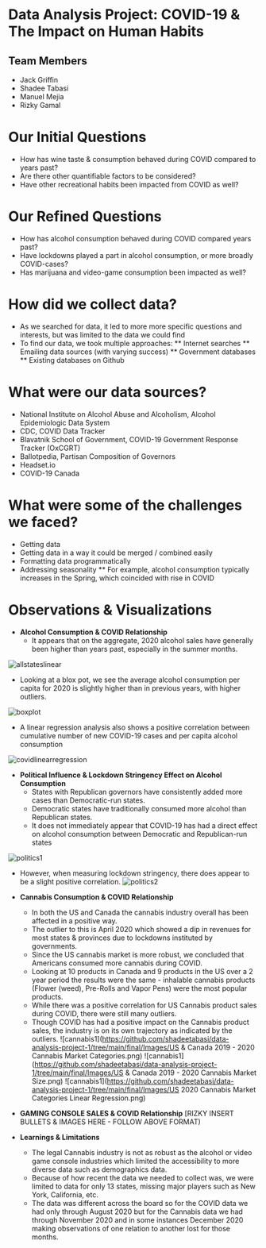 # Data Analysis Project: COVID-19 & The Impact on Human Habits

## Team Members
* Jack Griffin
* Shadee Tabasi
* Manuel Mejia
* Rizky Gamal

# Our Initial Questions
* How has wine taste & consumption behaved during COVID compared to years past?
* Are there other quantifiable factors to be considered?
* Have other recreational habits been impacted from COVID as well?

# Our Refined Questions
* How has alcohol consumption behaved during COVID compared years past?
* Have lockdowns played a part in alcohol consumption, or more broadly COVID-cases?
* Has marijuana and video-game consumption been impacted as well?

# How did we collect data?
* As we searched for data, it led to more more specific questions and interests, but was limited to the data we could find
* To find our data, we took multiple approaches:
** Internet searches
** Emailing data sources (with varying success)
** Government databases
** Existing databases on Github

# What were our data sources?
* National Institute on Alcohol Abuse and Alcoholism, Alcohol Epidemiologic Data System
* CDC, COVID Data Tracker
* Blavatnik School of Government, COVID-19 Government Response Tracker (OxCGRT)
* Ballotpedia, Partisan Composition of Governors
* Headset.io
* COVID-19 Canada

# What were some of the challenges we faced?
* Getting data 
* Getting data in a way it could be merged / combined easily
* Formatting data programmatically 
* Addressing seasonality
** For example, alcohol consumption typically increases in the Spring, which coincided with rise in COVID

# Observations & Visualizations
* **Alcohol Consumption & COVID Relationship**
  * It appears that on the aggregate, 2020 alcohol sales have generally been higher than years past, especially in the summer months.
  
![allstateslinear](https://github.com/shadeetabasi/data-analysis-project-1/blob/main/final/All_states_alcohol_consumption_by_year.png)

   * Looking at a blox pot, we see the average alcohol consumption per capita for 2020 is slightly higher than in previous years, with higher outliers.
  
![boxplot](https://github.com/shadeetabasi/data-analysis-project-1/blob/main/final/Images/yoy_box_plot.png)

   * A linear regression analysis also shows a positive correlation between cumulative number of new COVID-19 cases and per capita alcohol consumption

![covidlinearregression](https://github.com/shadeetabasi/data-analysis-project-1/blob/main/final/Images/per_capiita_vs_new_vases.png)


* **Political Influence & Lockdown Stringency Effect on Alcohol Consumption**
  * States with Republican governors have consistently added more cases than Democratic-run states.
  * Democratic states have traditionally consumed more alcohol than Republican states.
  * It does not immediately appear that COVID-19 has had a direct effect on alcohol consumption between Democratic and Republican-run states
  
![politics1](https://github.com/shadeetabasi/data-analysis-project-1/blob/main/final/Exccess%20COVID%20Cases%2C%20Republicans%20versus%20Democrats.png)
  
  * However, when measuring lockdown stringency, there does appear to be a slight positive correlation.
![politics2](https://github.com/shadeetabasi/data-analysis-project-1/blob/main/final/Images/per_capita_vs_stringency.png)

* **Cannabis Consumption & COVID Relationship**
  * In both the US and Canada the cannabis industry overall  has been affected in a positive way.
  * The outlier to this is April 2020 which showed a dip in revenues for most states & provinces due to lockdowns instituted by governments.
  * Since the US cannabis market is more robust,  we concluded that Americans consumed more cannabis during COVID.
  * Looking at 10 products in Canada and 9 products in the US over a 2 year period the results were the same - inhalable cannabis products (Flower (weed), Pre-Rolls and Vapor Pens)   were the most popular products.
  * While there was a positive correlation for US Cannabis product sales during COVID,  there were still many outliers.
  * Though COVID has had a positive impact on the Cannabis product sales, the industry is on its own trajectory as indicated by the outliers.
![cannabis1](https://github.com/shadeetabasi/data-analysis-project-1/tree/main/final/Images/US & Canada 2019 - 2020 Cannabis Market Categories.png)
![cannabis1](https://github.com/shadeetabasi/data-analysis-project-1/tree/main/final/Images/US & Canada 2019 - 2020 Cannabis Market Size.png)
![cannabis1](https://github.com/shadeetabasi/data-analysis-project-1/tree/main/final/Images/US 2020 Cannabis Market Categories Linear Regression.png)

* **GAMING CONSOLE SALES & COVID Relationship**
[RIZKY INSERT BULLETS & IMAGES HERE - FOLLOW ABOVE FORMAT)

* **Learnings & Limitations**
  * The legal Cannabis industry is not as robust as the alcohol or video game console industries which limited the accessibility to more diverse data such as demographics data.
  * Because of how recent the data we needed to collect was,  we were limited to data for only 13 states, missing major players such as New York, California, etc.
  * The data was different across the board so for the COVID data we had only through August 2020 but for the Cannabis data we had through November 2020 and in some instances December 2020 making observations of one relation to another lost for those months.



